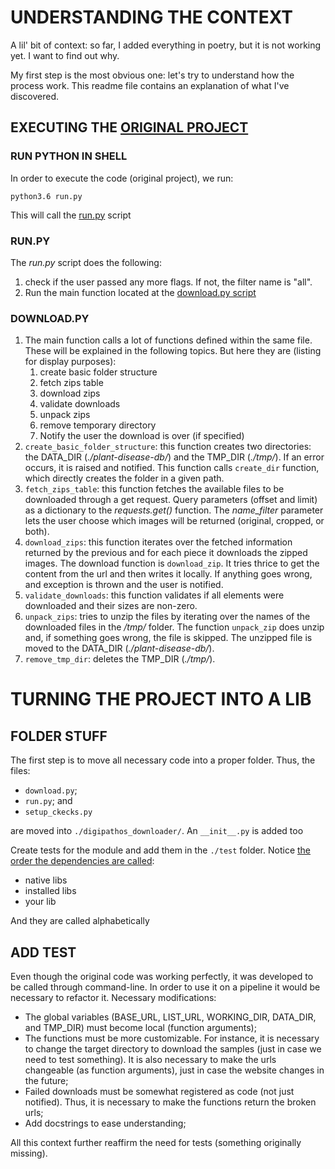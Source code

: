 # UNDERSTANDING THE CONTEXT

A lil' bit of context: so far, I added everything in poetry, but it is not working yet. I want to find out why.

My first step is the most obvious one: let's try to understand how the process work. This readme file contains an explanation of what I've discovered.

## EXECUTING THE [ORIGINAL PROJECT](https://github.com/georg-un/digipathos-plant-disease-img-db-downloader)

### RUN PYTHON IN SHELL

In order to execute the code (original project), we run: 

```shell
python3.6 run.py
```

This will call the [run.py](./run.py) script

### RUN.PY

The _run.py_ script does the following:
1. check if the user passed any more flags. If not, the filter name is "all".
2. Run the main function located at the [download.py script](./download.py)

### DOWNLOAD.PY

1. The main function calls a lot of functions defined within the same file. These will be explained in the following topics. But here they are (listing for display purposes):
    1. create basic folder structure
    2. fetch zips table
    3. download zips
    4. validate downloads
    5. unpack zips
    6. remove temporary directory
    7. Notify the user the download is over (if specified)
2. `create_basic_folder_structure`: this function creates two directories: the DATA_DIR (_./plant-disease-db/_) and the TMP_DIR (_./tmp/_). If an error occurs, it is raised and notified. This function calls `create_dir` function, which directly creates the folder in a given path.
3. `fetch_zips_table`: this function fetches the available files to be downloaded through a get request. Query parameters (offset and limit) as a dictionary to the _requests.get()_ function. The *name_filter* parameter lets the user choose which images will be returned (original, cropped, or both).
4. `download_zips`: this function iterates over the fetched information returned by the previous and for each piece it downloads the zipped images. The download function is `download_zip`. It tries thrice to get the content from the url and then writes it locally. If anything goes wrong, and exception is thrown and the user is notified.
5. `validate_downloads`: this function validates if all elements were downloaded and their sizes are non-zero.
6. `unpack_zips`: tries to unzip the files by iterating over the names of the downloaded files in the _/tmp/_ folder. The function `unpack_zip` does unzip and, if something goes wrong, the file is skipped. The unzipped file is moved to the DATA_DIR (_./plant-disease-db/_). 
7. `remove_tmp_dir`: deletes the TMP_DIR (_./tmp/_). 


# TURNING THE PROJECT INTO A LIB

## FOLDER STUFF
The first step is to move all necessary code into a proper folder. Thus, the files:
- `download.py`;
- `run.py`; and
- `setup_ckecks.py`

are moved into `./digipathos_downloader/`. An `__init__.py` is added too

Create tests for the module and add them in the `./test` folder. Notice [the order the dependencies are called](https://code.visualstudio.com/docs/python/editing):
- native libs
- installed libs
- your lib

And they are called alphabetically

## ADD TEST

Even though the original code was working perfectly, it was developed to be called through command-line. In order to use it on a pipeline it would be necessary to refactor it. Necessary modifications:
- The global variables (BASE_URL, LIST_URL, WORKING_DIR, DATA_DIR, and TMP_DIR) must become local (function arguments);
- The functions must be more customizable. For instance, it is necessary to change the target directory to download the samples (just in case we need to test something). It is also necessary to make the urls changeable (as function arguments), just in case the website changes in the future;
- Failed downloads must be somewhat registered as code (not just notified). Thus, it is necessary to make the functions return the broken urls;
- Add docstrings to ease understanding;

All this context further reaffirm the need for tests (something originally missing).